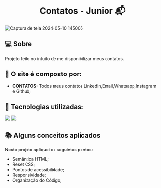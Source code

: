 <h1 align="center">Contatos - Junior 📬</h1>

![Captura de tela 2024-05-10 145005](https://github.com/juniorlimadev/portifolio/assets/99328261/f3da119e-0504-44c1-9d8f-d95028325977)

## 💻 Sobre

Projeto feito no intuito de me disponibilizar meus contatos.

## 🤯 O site é composto por:

- **CONTATOS:** Todos meus contatos LinkedIn,Email,Whatsapp,Instagram e Github;

## 🧠 Tecnologias utilizadas:
<div>
    <img src="https://img.shields.io/badge/HTML5-E34F26?style=for-the-badge&logo=html5&logoColor=white" />
    <img src="https://img.shields.io/badge/CSS3-1572B6?style=for-the-badge&logo=css3&logoColor=white" />
</div>

## 📚 Alguns conceitos aplicados

Neste projeto apliquei os seguintes pontos:
+ Semântica HTML;
+ Reset CSS;
+ Pontos de acessibilidade;
+ Responsividade;
+ Organização do Código;

